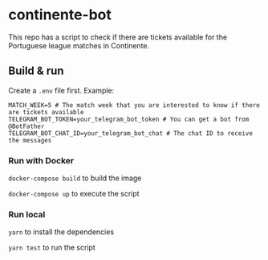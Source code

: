 # continente-bot

This repo has a script to check if there are tickets available for the Portuguese league matches in Continente.

## Build & run

Create a `.env` file first. Example:

```
MATCH_WEEK=5 # The match week that you are interested to know if there are tickets available
TELEGRAM_BOT_TOKEN=your_telegram_bot_token # You can get a bot from @BotFather
TELEGRAM_BOT_CHAT_ID=your_telegram_bot_chat # The chat ID to receive the messages
```

### Run with Docker

`docker-compose build` to build the image

`docker-compose up` to execute the script

### Run local

`yarn` to install the dependencies

`yarn test` to run the script
